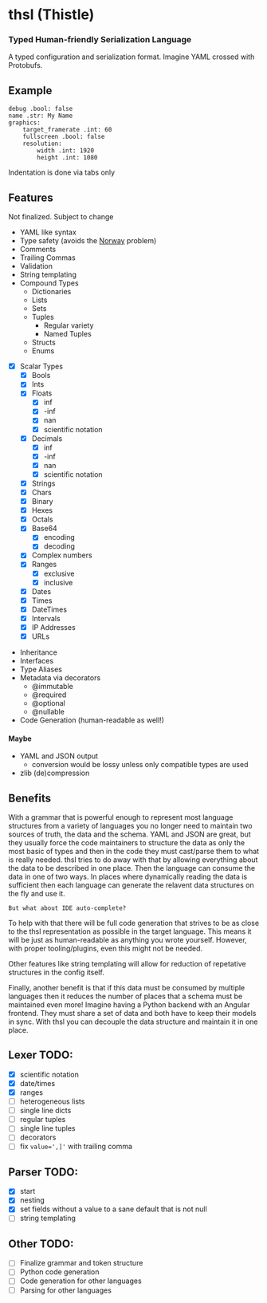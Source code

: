 # thsl (Thistle)
### Typed Human-friendly Serialization Language
A typed configuration and serialization format. Imagine YAML crossed with Protobufs.

## Example
```
debug .bool: false
name .str: My Name
graphics:
	target_framerate .int: 60
	fullscreen .bool: false
	resolution:
		width .int: 1920
		height .int: 1080
```

Indentation is done via tabs only

## Features
Not finalized. Subject to change

- YAML like syntax
- Type safety (avoids the
[Norway](https://hitchdev.com/strictyaml/why/implicit-typing-removed/) problem)
- Comments
- Trailing Commas
- Validation
- String templating
- Compound Types
  - Dictionaries
  - Lists
  - Sets
  - Tuples
    - Regular variety
    - Named Tuples
  - Structs
  - Enums
- [x] Scalar Types
  - [x] Bools
  - [x] Ints
  - [x] Floats
    - [x] inf
    - [x] -inf
    - [x] nan
    - [x] scientific notation
  - [x] Decimals
    - [x] inf
    - [x] -inf
    - [x] nan
    - [x] scientific notation
  - [x] Strings
  - [x] Chars
  - [x] Binary
  - [x] Hexes
  - [x] Octals
  - [x] Base64
    - [x] encoding
    - [x] decoding
  - [x] Complex numbers
  - [x] Ranges
    - [x] exclusive
    - [x] inclusive
  - [x] Dates
  - [x] Times
  - [x] DateTimes
  - [x] Intervals
  - [x] IP Addresses
  - [x] URLs
- Inheritance
- Interfaces
- Type Aliases
- Metadata via decorators
  - @immutable
  - @required
  - @optional
  - @nullable
- Code Generation (human-readable as well!)

#### Maybe
- YAML and JSON output
  - conversion would be lossy unless only compatible types are used
- zlib (de)compression

## Benefits
With a grammar that is powerful enough to represent most language structures from a
variety of languages you no longer need to maintain two sources of truth, the data and
the schema. YAML and JSON are great, but they usually force the code maintainers to
structure the data as only the most basic of types and then in the code they must
cast/parse them to what is really needed. thsl tries to do away with that by allowing
everything about the data to be described in one place. Then the language can consume
the data in one of two ways. In places where dynamically reading the data is sufficient
then each language can generate the relavent data structures on the fly and use it.

`But what about IDE auto-complete?`

To help with that there will be full code generation that strives to be as close to the
thsl representation as possible in the target language. This means it will be just as
human-readable as anything you wrote yourself. However, with proper tooling/plugins,
even this might not be needed.

Other features like string templating will allow for reduction of repetative structures
in the config itself.

Finally, another benefit is that if this data must be consumed by multiple languages
then it reduces the number of places that a schema must be maintained even more! Imagine
having a Python backend with an Angular frontend. They must share a set of data and both
have to keep their models in sync. With thsl you can decouple the data structure and
maintain it in one place.

## Lexer TODO:
- [x] scientific notation
- [x] date/times
- [x] ranges
- [ ] heterogeneous lists
- [ ] single line dicts
- [ ] regular tuples
- [ ] single line tuples
- [ ] decorators
- [ ] fix `value=',]'` with trailing comma

## Parser TODO:
- [x] start
- [x] nesting
- [x] set fields without a value to a sane default that is not null
- [ ] string templating

## Other TODO:
- [ ] Finalize grammar and token structure
- [ ] Python code generation
- [ ] Code generation for other languages
- [ ] Parsing for other languages
